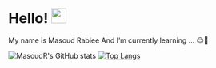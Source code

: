 # Hello! <img src="https://raw.githubusercontent.com/MartinHeinz/MartinHeinz/master/wave.gif" width="30px">
My name is Masoud Rabiee And
I’m currently learning ... 😉🤕


![MasoudR's GitHub stats](https://github-readme-stats.vercel.app/api?username=MasoudRabiee&count_private=true&show_icons=true&theme=dracula&bg_color=DEG,2C5364,203A43,0F2027)
[![Top Langs](https://github-readme-stats.vercel.app/api/top-langs/?username=MasoudRabiee&theme=dracula&bg_color=DEG,16222A,3A6073)](https://github.com/MasoudRabiee/github-readme-stats)




<!--
**MasoudRabiee/MasoudRabiee** is a ✨ _special_ ✨ repository because its `README.md` (this file) appears on your GitHub profile.

Here are some ideas to get you started:

- 🔭 I’m currently working on ...
- 🌱 I’m currently learning ...
- 👯 I’m looking to collaborate on ...
- 🤔 I’m looking for help with ...
- 💬 Ask me about ...
- 📫 How to reach me: ...
- 😄 Pronouns: ...
- ⚡ Fun fact: ...
-->
